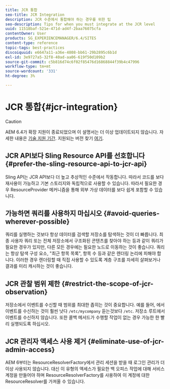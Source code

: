 ```yaml
---
title: JCR 통합
seo-title: JCR Integration
description: JCR 수준에서 통합해야 하는 경우를 위한 팁
seo-description: Tips for when you must integrate at the JCR level
uuid: 11518baf-521e-471d-ad4f-2baa76075cfa
contentOwner: User
products: SG_EXPERIENCEMANAGER/6.4/SITES
content-type: reference
topic-tags: best-practices
discoiquuid: e6647a11-a36e-4808-bb61-29b2895c6b1d
exl-id: 3e9727a5-32f8-40ad-aa06-619f50d109b2
source-git-commit: c5b816d74c6f02f85476d16868844f39b4c47996
workflow-type: tm+mt
source-wordcount: '331'
ht-degree: 3%

---
```


# JCR 통합{#jcr-integration}

>[!CAUTION]
>
>AEM 6.4가 확장 지원이 종료되었으며 이 설명서는 더 이상 업데이트되지 않습니다. 자세한 내용은 [기술 지원 기간](https://helpx.adobe.com/kr/support/programs/eol-matrix.html). 지원되는 버전 찾기 [여기](https://experienceleague.adobe.com/docs/).

## JCR API보다 Sling Resource API를 선호합니다 {#prefer-the-sling-resource-api-to-jcr-api}

Sling API는 JCR API보다 더 높고 추상적인 수준에서 작동합니다. 따라서 코드를 보다 재사용이 가능하고 기본 스토리지와 독립적으로 사용할 수 있습니다. 따라서 필요한 경우 ResourceProvider 메커니즘을 통해 외부 가상 데이터를 보다 쉽게 포함할 수 있습니다.

## 가능하면 쿼리를 사용하지 마십시오 {#avoid-queries-wherever-possible}

쿼리를 실행하는 것보다 항상 데이터를 검색할 저장소를 탐색하는 것이 더 빠릅니다. 최종 사용자 쿼리 또는 전체 저장소에서 구조화된 콘텐츠를 찾아야 하는 등과 같이 쿼리가 필요한 경우가 있지만, 다른 모든 경우에는 필요한 노드로 이동하는 것이 좋습니다. 쿼리는 항상 탐색 구성 요소, &quot;최근 항목 목록&quot;, 항목 수 등과 같은 렌더링 논리에 피해야 합니다. 이러한 경우 렌더링할 때 직접 사용할 수 있도록 계층 구조를 자세히 살펴보거나 결과를 미리 캐시하는 것이 좋습니다.

## JCR 관찰 범위 제한 {#restrict-the-scope-of-jcr-observation}

저장소에서 이벤트를 수신할 때 범위를 최대한 좁히는 것이 중요합니다. 예를 들어, 에서 이벤트를 수신하는 것이 훨씬 낫다 `/etc/mycompany` 듣는것보다 `/etc`. 저장소 루트에서 이벤트를 수신하지 않습니다. 또한 콜백 메서드가 수행할 작업이 없는 경우 가능한 한 빨리 실행되도록 하십시오.

## JCR 관리자 액세스 사용 제거 {#eliminate-use-of-jcr-admin-access}

AEM 6부터는 ResourceResolverFactory에서 관리 세션을 받을 때 로그인 관리가 더 이상 사용되지 않습니다. 대신 이 유형의 액세스가 필요한 백 오피스 작업에 대해 서비스 계정을 만들어야 하며 ResourceResolverFactory를 사용하여 이 계정에 대한 ResourceResolver를 가져올 수 있습니다.
